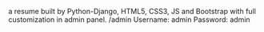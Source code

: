a resume built by Python-Django, HTML5, CSS3, JS and Bootstrap with full customization in admin panel.
/admin
Username: admin
Password: admin
